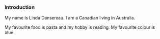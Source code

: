 ### Introduction

My name is Linda Dansereau. I am a Canadian living in Australia.

My favourite food is pasta and my hobby is reading. My favourite colour is blue.
